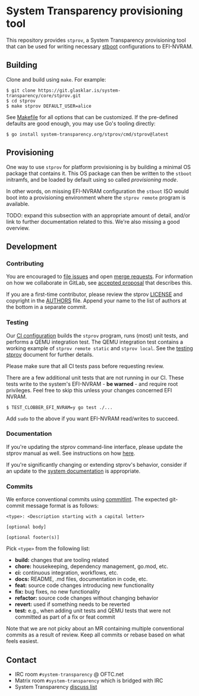 # System Transparency provisioning tool

This repository provides `stprov`, a System Transparency provisioning tool that
can be used for writing necessary [stboot][] configurations to EFI-NVRAM.

[stboot]: https://git.glasklar.is/system-transparency/core/stboot/

## Building

Clone and build using `make`.  For example:

    $ git clone https://git.glasklar.is/system-transparency/core/stprov.git
    $ cd stprov
    $ make stprov DEFAULT_USER=alice

See [Makefile](./Makefile) for all options that can be customized.  If the
pre-defined defaults are good enough, you may use Go's tooling directly:

    $ go install system-transparency.org/stprov/cmd/stprov@latest

## Provisioning

One way to use `stprov` for platform provisioning is by building a minimal OS
package that contains it.  This OS package can then be written to the `stboot`
initramfs, and be loaded by default using so called _provisioning mode_.

In other words, on missing EFI-NVRAM configuration the `stboot` ISO would boot
into a provisioning environment where the `stprov remote` program is available.

TODO: expand this subsection with an appropriate amount of detail, and/or link
to further documentation related to this.  We're also missing a good overview.

## Development

### Contributing

You are encouraged to [file issues][] and open [merge requests][].  For
information on how we collaborate in GitLab, see [accepted proposal][] that
describes this.

If you are a first-time contributor, please review the stprov
[LICENSE](./LICENSE) and copyright in the [AUTHORS](./AUTHORS) file.  Append
your name to the list of authors at the bottom in a separate commit.

[file issues]: https://git.glasklar.is/system-transparency/core/stprov/-/issues
[merge requests]: https://git.glasklar.is/system-transparency/core/stprov/-/merge_requests
[accepted proposal]: https://git.glasklar.is/system-transparency/project/documentation/-/blob/main/proposals/2023-09-25-gitlab-roles-and-conventions.md

### Testing

Our [CI configuration](./gitlab-ci) builds the `stprov` program, runs (most)
unit tests, and performs a QEMU integration test.  The QEMU integration test
contains a working example of `stprov remote static` and `stprov local`.  See
the [testing stprov](./docs/testing-stprov.md) document for further details.

Please make sure that all CI tests pass before requesting review.

There are a few additional unit tests that are not running in our CI.  These
tests write to the system's EFI-NVRAM - **be warned** - and require root
privileges.  Feel free to skip this unless your changes concerned EFI NVRAM.

    $ TEST_CLOBBER_EFI_NVRAM=y go test ./...

Add `sudo` to the above if you want EFI-NVRAM read/writes to succeed.

### Documentation

If you're updating the stprov command-line interface, please update the stprov
manual as well.  See instructions on how [here](./docs/stprov-manual.md.README).

If you're significantly changing or extending stprov's behavior, consider if an
update to the [system documentation](./docs/stprov-system.md) is appropriate.

### Commits

We enforce conventional commits using [commitlint][].  The expected git-commit
message format is as follows:

    <type>: <Description starting with a capital letter>
    
    [optional body]

    [optional footer(s)]

Pick `<type>` from the following list:

  - **build:** changes that are tooling related
  - **chore:** housekeeping, dependency management, go.mod, etc.
  - **ci:** continuous integration, workflows, etc.
  - **docs:** README, .md files, documentation in code, etc.
  - **feat:** source code changes introducing new functionality
  - **fix:** bug fixes, no new functionality
  - **refactor:** source code changes without changing behavior
  - **revert:** used if something needs to be reverted
  - **test:** e.g., when adding unit tests and QEMU tests that were not
    committed as part of a fix or feat commit

Note that we are not picky about an MR containing multiple conventional commits
as a result of review.  Keep all commits or rebase based on what feels easiest.

[commitlint]: https://commitlint.js.org/

## Contact

  - IRC room `#system-transparency` @ OFTC.net
  - Matrix room `#system-transparency` which is bridged with IRC
  - System Transparency [discuss list][]

[discuss list]: https://lists.system-transparency.org/mailman3/postorius/lists/st-discuss.lists.system-transparency.org/
